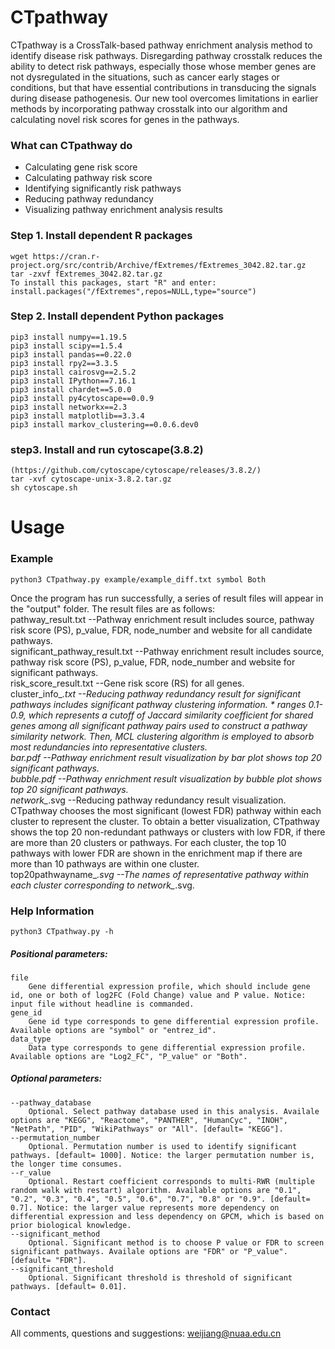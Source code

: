 # CTpathway
CTpathway is a CrossTalk-based pathway enrichment analysis method to identify disease risk pathways. Disregarding pathway crosstalk reduces the ability to detect risk pathways, especially those whose member genes are not dysregulated in the situations, such as cancer early stages or conditions, but that have essential contributions in transducing the signals during disease pathogenesis. Our new tool overcomes limitations in earlier methods by incorporating pathway crosstalk into our algorithm and calculating novel risk scores for genes in the pathways.

###	What can CTpathway do
* Calculating gene risk score
* Calculating pathway risk score
* Identifying significantly risk pathways
* Reducing pathway redundancy
* Visualizing pathway enrichment analysis results

### **Step 1. Install dependent R packages**

```
wget https://cran.r-project.org/src/contrib/Archive/fExtremes/fExtremes_3042.82.tar.gz
tar -zxvf fExtremes_3042.82.tar.gz
To install this packages, start "R" and enter:
install.packages("/fExtremes",repos=NULL,type="source")
```

### **Step 2. Install dependent Python packages**
```
pip3 install numpy==1.19.5
pip3 install scipy==1.5.4
pip3 install pandas==0.22.0
pip3 install rpy2==3.3.5
pip3 install cairosvg==2.5.2
pip3 install IPython==7.16.1
pip3 install chardet==5.0.0
pip3 install py4cytoscape==0.0.9
pip3 install networkx==2.3
pip3 install matplotlib==3.3.4
pip3 install markov_clustering==0.0.6.dev0
```

### **step3. Install and run cytoscape(3.8.2)**
```
(https://github.com/cytoscape/cytoscape/releases/3.8.2/)
tar -xvf cytoscape-unix-3.8.2.tar.gz
sh cytoscape.sh
```

# Usage
### Example

```
python3 CTpathway.py example/example_diff.txt symbol Both
```

Once the program has run successfully, a series of result files will appear in the "output" folder. The result files are as follows:  
	pathway_result.txt --Pathway enrichment result includes source, pathway risk score (PS), p_value, FDR, node_number and website for all candidate pathways.  
	significant_pathway_result.txt --Pathway enrichment result includes source, pathway risk score (PS), p_value, FDR, node_number and website for significant pathways.  
	risk_score_result.txt --Gene risk score (RS) for all genes.  
	cluster_info_*.txt --Reducing pathway redundancy result for significant pathways includes significant pathway clustering information. * ranges 0.1-0.9, which represents a cutoff of Jaccard similarity coefficient for shared genes among all significant pathway pairs used to construct a pathway similarity network. Then, MCL clustering algorithm is employed to absorb most redundancies into representative clusters.  
	bar.pdf --Pathway enrichment result visualization by bar plot shows top 20 significant pathways.  
	bubble.pdf --Pathway enrichment result visualization by bubble plot shows top 20 significant pathways.  
	network_*.svg --Reducing pathway redundancy result visualization. CTpathway chooses the most significant (lowest FDR) pathway within each cluster to represent the cluster. To obtain a better visualization, CTpathway shows the top 20 non-redundant pathways or clusters with low FDR, if there are more than 20 clusters or pathways. For each cluster, the top 10 pathways with lower FDR are shown in the enrichment map if there are more than 10 pathways are within one cluster.  
	top20pathwayname_*.svg --The names of representative pathway within each cluster corresponding to network_*.svg.  

### Help Information
```
python3 CTpathway.py -h
```

##### **Positional parameters:**
```
file
	Gene differential expression profile, which should include gene id, one or both of log2FC (Fold Change) value and P value. Notice: input file without headline is commanded.
gene_id
	Gene id type corresponds to gene differential expression profile. Available options are "symbol" or "entrez_id".
data_type
	Data type corresponds to gene differential expression profile. Available options are "Log2_FC", "P_value" or "Both".
```

##### **Optional parameters:**
```
--pathway_database
	Optional. Select pathway database used in this analysis. Availale options are "KEGG", "Reactome", "PANTHER", "HumanCyc", "INOH", "NetPath", "PID", "WikiPathways" or "All". [default= "KEGG"].
--permutation_number
	Optional. Permutation number is used to identify significant pathways. [default= 1000]. Notice: the larger permutation number is, the longer time consumes.
--r_value
	Optional. Restart coefficient corresponds to multi-RWR (multiple random walk with restart) algorithm. Available options are "0.1", "0.2", "0.3", "0.4", "0.5", "0.6", "0.7", "0.8" or "0.9". [default= 0.7]. Notice: the larger value represents more dependency on differential expression and less dependency on GPCM, which is based on prior biological knowledge.
--significant_method
	Optional. Significant method is to choose P value or FDR to screen significant pathways. Availale options are "FDR" or "P_value". [default= "FDR"].
--significant_threshold
	Optional. Significant threshold is threshold of significant pathways. [default= 0.01].
```	
	
### Contact	
All comments, questions and suggestions: weijiang@nuaa.edu.cn		
